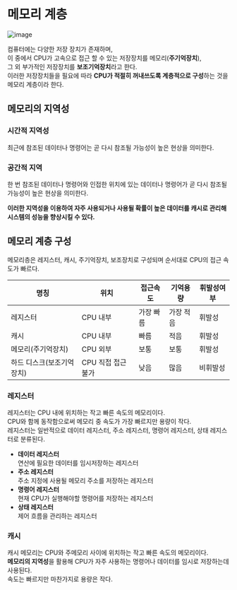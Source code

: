 # 메모리 계층 
![image](https://github.com/dlrkdus/CS_STUDY/assets/99721126/34a48000-4080-4008-b637-1fca12a267e7)

컴퓨터에는 다양한 저장 장치가 존재하며,<br>
이 중에서 CPU가 고속으로 접근 할 수 있는 저장장치를 메모리(**주기억장치**),<br>
그 외 부가적인 저장장치를 **보조기억장치**라고 한다.<br>
이러한 저장장치들을 필요에 따라 **CPU가 적절히 꺼내쓰도록 계층적으로 구성**하는 것을 메모리 계층이라 한다.<br>

## 메모리의 지역성
  ### 시간적 지역성
  최근에 참조된 데이터나 명령어는 곧 다시 참조될 가능성이 높은 현상을 의미한다. 
  ### 공간적 지역
  한 번 참조된 데이터나 명령어와 인접한 위치에 있는 데이터나 명령어가 곧 다시 참조될 가능성이 높은 현상을 의미한다.

  **이러한 지역성을 이용하여 자주 사용되거나 사용될 확률이 높은 데이터를 캐시로 관리해 시스템의 성능을 향상시킬 수 있다.**
  <br>
  
  
## 메모리 계층 구성 

메모리층은 레지스터, 캐시, 주기억장치, 보조장치로 구성되며 순서대로 CPU의 접근 속도가 빠르다. 

|명칭|위치|접근속도|기억용량|휘발성여부|
|------|---|---|---|---|
|레지스터|CPU 내부|가장 빠름|가장 적음|휘발성|
|캐시|CPU 내부|빠름|적음|휘발성|
|메모리(주기억장치)|CPU 외부|보통|보통|휘발성|
|하드 디스크(보조기억장치)|CPU 직접 접근 불가|낮음|많음|비휘발성|

### 레지스터 

레지스터는 CPU 내에 위치하는 작고 빠른 속도의 메모리이다.<br>
CPU와 함께 동작함으로써 메모리 중 속도가 가장 빠르지만 용량이 작다.<br>
레지스터는 일반적으로 데이터 레지스터, 주소 레지스터, 명령어 레지스터, 상태 레지스터로 분류된다.<br>

- **데이터 레지스터<br>**
  연산에 필요한 데이터를 임시저장하는 레지스터
- **주소 레지스터<br>**
  주소 지정에 사용될 메모리 주소를 저장하는 레지스터
- **명령어 레지스터<br>**
  현재 CPU가 실행해야할 명령어를 저장하는 레지스터
- **상태 레지스터<br>**
  제어 흐름을 관리하는 레지스터

### 캐시 

캐시 메모리는 CPU와 주메모리 사이에 위치하는 작고 빠른 속도의 메모리이다.<br>
**메모리의 지역성**을 활용해 CPU가 자주 사용하는 명령어나 데이터를 임시로 저장하는데 사용된다.<br>
속도는 빠르지만 마찬가지로 용량은 작다.<br>
  
  
